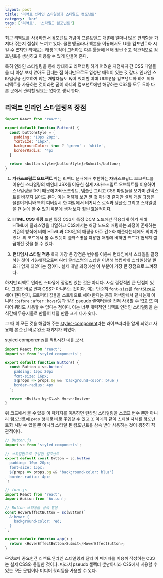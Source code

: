 ```yaml
---
layout: post
title: '리액트 인라인 스타일링과 스타일드 컴포넌트'
category: 'kor'
tags: ['리액트', '스타일드 컴포넌트']
---
```


최근 리액트를 사용하면서 컴포넌트 개념이 프론트엔드 개발에 얼마나 많은 편리함을 가져다 주는지 절실히 느끼고 있다. 물론 엥귤라나 백본을 이용해서도 UI를 컴포넌트화 시킬 수 있지만 리액트는 태생 목적이 그러하듯 다른 툴들에 비해 훨씬 쉽고 직관적으로 컴포넌트를 생성하고 이용할 수 있게 만들어 준다.

특히 인라인 스타일링을 통해 방대하고 리팩터링 하기 어려운 지점까지 간 CSS 파일들을 더 이상 보지 않아도 된다는 점 하나만으로도 엄청난 매력이 있는 것 같다. 인라인 스타일링을 선호하지 않는 개발자들도 많이 있지만 이미 UI부분을 컴포넌트화 하기 위해 리액트를 사용하는 것이라면 굳이 하나의 컴포넌트에만 해당하는 CSS를 모두 모아 다른 곳에서 관리할 필요는 없다고 생각 한다.

## 리액트 인라인 스타일링의 장점

```javascript
import React from 'react';

export default function Button() {
  const buttonStyle = {
    padding: '10px 20px',
    fontSize: '16px',
    backgroundColor: true ? 'green' : 'white',
    borderRadius: '4px'
  }

  return <button style={buttonStyle}>Submit</button>;
}
```

1. **자바스크립트 오브젝트**
  위는 리액트 문서에서 추천하는 자바스크립트 오브젝트를 이용한 스타일링의 예인데 JSX를 이용한 실제 자바스크립트 오브젝트를 이용하여 스타일링을 하기 때문에 자바스크립트, 템플릿 그리고 CSS 파일들을 오가며 컨택스트를 바꾸지 않아도 된다. 이는 어떻게 보면 별 것 아닌것 같지만 실제 개발 과정은 물론이거니와 특히 디버깅시 한 파일에서 비지니스 로직과 템플릿 그리고 스타일링을 한 눈에 볼 수 있기 때문에 생각 보다 훨씬 효율적이다.

2. **HTML CSS 매핑**
  또한 특정 CSS가 특정 DOM 노드에만 적용되게 하기 위해 HTML에 클래스명을 나열하고 CSS에서는 해당 노드와 매핑하는 과정이 존재하는 기존의 방식에 비해 HTML과 CSS간의 매핑을 아주 간소화 해준다는데에도 의미가 있다. 위 코드에서 볼 수 있듯이 클라스명을 이용한 매핑에 비하면 코드가 현저히 깔끔해진 것을 볼 수 있다.

3. **런타임시 스타일 적용**
  특히 가장 큰 장점은 변수를 이용해 런타임에서 스타일을 결정하는 것이 가능해짐으로써 여러 클래스명의 조합을 이용해 복잡하게 스타일링할 필요가 없게 되었다는 점이다. 실제 개발 과정에선 이 부분이 가장 큰 장점으로 느껴졌다.

하지만 리액트 인라인 스타일에 장점만 있는 것은 아니다.
사실 결정적인 큰 단점이 있다. 그것은 바로 진짜 CSS가 아니라는 것이다.
이는 단순히 `font-size`를 `fontSize`로 해야 한다던지, 프로퍼티 값들을 스트링으로 해야 한다는 등의 어색함에서 끝나는게 아니라 `:before` `:after` `:hover`등과 같은 pseudo 셀렉터들을 전혀 사용할 수 없고 또 미디어 쿼리도 사용할 수 없다는 점이다. 이는 너무 매력적인 리액트 인라인 스타일링을 순식간에 무용지물로 만들어 버릴 만큼 크게 다가 왔다.

그 때 이 모든 것을 해결해 주는 [styled-component](https://github.com/styled-components/styled-components)라는 라이브러리를 알게 되었고 사용해 본 순간 바로 완소 패키지가 되었다.

styled-components를 적용시킨 예를 보자.

```javascript
import React from 'react';
import sc from 'styled-components';

export default function Button() {
  const Button = sc.button`
    padding: 10px 20px;
    font-size: 16px;
    ${props => props.bg && 'background-color: blue'}
    border-radius: 4px;
  `;

  return <Button bg>Click Here</Button>;
}
```

위 코드에서 볼 수 있듯 이 패키지를 이용하면 런타임 스타일링을 스코프 변수 뿐만 아니라 컴포넌트에 prop 형태로 바로 주입할 수 있고 또 아래와 같이 스타일 자체를 컴포넌트화 시킬 수 있을 뿐 아니라 스타일 된 컴포넌트를 상속 받아 사용하는 것이 굉장히 직관적이다.

```javascript
// Button.js
import sc from 'styled-components';

// 스타일만으로 구성된 컴포넌트
export default const Button = sc.button`
  padding: 10px 20px;
  font-size: 16px;
  ${props => props.bg && 'background-color: blue'}
  border-radius: 4px;
`;

// form.js
import React from 'react';
import Button from 'Button';

// Button 스타일을 상속 받음
const HoverEffectButton = sc(Button)`
  &:hover {
    background-color: red;
  }
`;

export default function App() {
  return <HoverEffectButton>Submit</HoverEffectButton>;
}
```

무엇보다 중요한건 리액트 인라인 스타일링과 달리 이 패키지를 이용해 작성하는 CSS는 실제 CSS와 동일한 것이다. 따라서 pseudo 셀렉터 뿐만아니라 CSS에서 사용할 수 있는 모든 문법이나 미디어 쿼리등을 사용할 수 있다.
